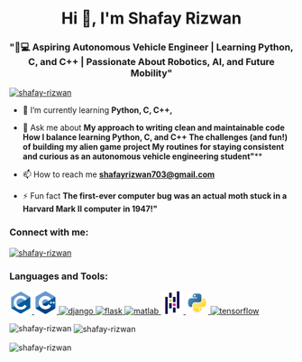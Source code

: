 <h1 align="center">Hi 👋, I'm Shafay Rizwan</h1>
<h3 align="center">"🚗💻 Aspiring Autonomous Vehicle Engineer | Learning Python, C, and C++ | Passionate About Robotics, AI, and Future Mobility"</h3>

<p align="left"> <a href="https://github.com/ryo-ma/github-profile-trophy"><img src="https://github-profile-trophy.vercel.app/?username=shafay-rizwan" alt="shafay-rizwan" /></a> </p>

- 🌱 I’m currently learning **Python, C, C++,**

- 💬 Ask me about **My approach to writing clean and maintainable code How I balance learning Python, C, and C++ The challenges (and fun!) of building my alien game project My routines for staying consistent and curious as an autonomous vehicle engineering student"****

- 📫 How to reach me **shafayrizwan703@gmail.com**

- ⚡ Fun fact **The first-ever computer bug was an actual moth stuck in a Harvard Mark II computer in 1947!"**

<h3 align="left">Connect with me:</h3>
<p align="left">
<a href="https://linkedin.com/in/shafay-rizwan" target="blank"><img align="center" src="https://raw.githubusercontent.com/rahuldkjain/github-profile-readme-generator/master/src/images/icons/Social/linked-in-alt.svg" alt="shafay-rizwan" height="30" width="40" /></a>
</p>

<h3 align="left">Languages and Tools:</h3>
<p align="left"> <a href="https://www.cprogramming.com/" target="_blank" rel="noreferrer"> <img src="https://raw.githubusercontent.com/devicons/devicon/master/icons/c/c-original.svg" alt="c" width="40" height="40"/> </a> <a href="https://www.w3schools.com/cpp/" target="_blank" rel="noreferrer"> <img src="https://raw.githubusercontent.com/devicons/devicon/master/icons/cplusplus/cplusplus-original.svg" alt="cplusplus" width="40" height="40"/> </a> <a href="https://www.djangoproject.com/" target="_blank" rel="noreferrer"> <img src="https://cdn.worldvectorlogo.com/logos/django.svg" alt="django" width="40" height="40"/> </a> <a href="https://flask.palletsprojects.com/" target="_blank" rel="noreferrer"> <img src="https://www.vectorlogo.zone/logos/pocoo_flask/pocoo_flask-icon.svg" alt="flask" width="40" height="40"/> </a> <a href="https://www.mathworks.com/" target="_blank" rel="noreferrer"> <img src="https://upload.wikimedia.org/wikipedia/commons/2/21/Matlab_Logo.png" alt="matlab" width="40" height="40"/> </a> <a href="https://pandas.pydata.org/" target="_blank" rel="noreferrer"> <img src="https://raw.githubusercontent.com/devicons/devicon/2ae2a900d2f041da66e950e4d48052658d850630/icons/pandas/pandas-original.svg" alt="pandas" width="40" height="40"/> </a> <a href="https://www.python.org" target="_blank" rel="noreferrer"> <img src="https://raw.githubusercontent.com/devicons/devicon/master/icons/python/python-original.svg" alt="python" width="40" height="40"/> </a> <a href="https://www.tensorflow.org" target="_blank" rel="noreferrer"> <img src="https://www.vectorlogo.zone/logos/tensorflow/tensorflow-icon.svg" alt="tensorflow" width="40" height="40"/> </a> </p>

<p><img align="left" src="https://github-readme-stats.vercel.app/api/top-langs?username=shafay-rizwan&show_icons=true&locale=en&layout=compact" alt="shafay-rizwan" /></p>

<p>&nbsp;<img align="center" src="https://github-readme-stats.vercel.app/api?username=shafay-rizwan&show_icons=true&locale=en" alt="shafay-rizwan" /></p>

<p><img align="center" src="https://github-readme-streak-stats.herokuapp.com/?user=shafay-rizwan&" alt="shafay-rizwan" /></p>
